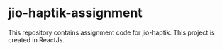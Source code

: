 # jio-haptik-assignment
This repository contains assignment code for jio-haptik. This project is created in ReactJs.
